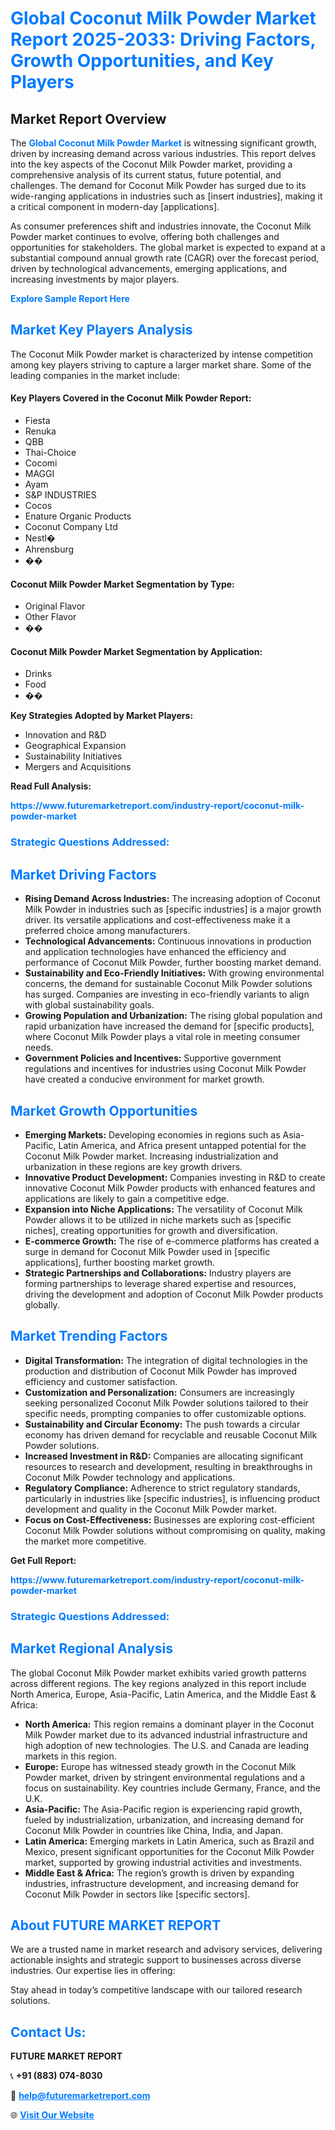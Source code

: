 <h1 style="color: #007BFF;">Global Coconut Milk Powder Market Report 2025-2033: Driving Factors, Growth Opportunities, and Key Players</h1>

<section id="overview">
<h2>Market Report Overview</h2>
<p>The <a href="https://www.futuremarketreport.com/industry-report/coconut-milk-powder-market" style="color: #007BFF; text-decoration: none;"><strong>Global Coconut Milk Powder Market</strong></a> is witnessing significant growth, driven by increasing demand across various industries. This report delves into the key aspects of the Coconut Milk Powder market, providing a comprehensive analysis of its current status, future potential, and challenges. The demand for Coconut Milk Powder has surged due to its wide-ranging applications in industries such as [insert industries], making it a critical component in modern-day [applications].</p>
<p>As consumer preferences shift and industries innovate, the Coconut Milk Powder market continues to evolve, offering both challenges and opportunities for stakeholders. The global market is expected to expand at a substantial compound annual growth rate (CAGR) over the forecast period, driven by technological advancements, emerging applications, and increasing investments by major players.</p>
</section>

<section id="overview">
<p><a href="https://www.futuremarketreport.com/request-sample/reportId=107504" style="color: #007BFF; text-decoration: none;"><strong>Explore Sample Report Here</strong></a></p>
</section>

<section id="key-players">
<h2 style="color: #007BFF;">Market Key Players Analysis</h2>
<p>The Coconut Milk Powder market is characterized by intense competition among key players striving to capture a larger market share. Some of the leading companies in the market include:</p>
<h4>Key Players Covered in the Coconut Milk Powder Report:</h4>
<ul><li>Fiesta</li><li>Renuka</li><li>QBB</li><li>Thai-Choice</li><li>Cocomi</li><li>MAGGI</li><li>Ayam</li><li>S&amp;P INDUSTRIES</li><li>Cocos</li><li>Enature Organic Products</li><li>Coconut Company Ltd</li><li>Nestl�</li><li>Ahrensburg</li><li>��</li></ul>
<h4>Coconut Milk Powder Market Segmentation by Type:</h4>
<ul><li>Original Flavor</li><li>Other Flavor</li><li>��</li></ul>

<h4>Coconut Milk Powder Market Segmentation by Application:</h4>
<ul><li>Drinks</li><li>Food</li><li>��</li></ul>
<p><strong>Key Strategies Adopted by Market Players:</strong></p>
<ul>
<li>Innovation and R&D</li>
<li>Geographical Expansion</li>
<li>Sustainability Initiatives</li>
<li>Mergers and Acquisitions</li>
</ul>
</section>

<section>
<p><strong>Read Full Analysis: </strong></p><a href="https://www.futuremarketreport.com/industry-report/coconut-milk-powder-market" style="color: #007BFF; text-decoration: none;"><strong>https://www.futuremarketreport.com/industry-report/coconut-milk-powder-market</strong></a>
<h3 style="color: #007BFF;">Strategic Questions Addressed:</h3>
</section>

<section id="driving-factors">
<h2 style="color: #007BFF;">Market Driving Factors</h2>
<ul>
<li><strong>Rising Demand Across Industries:</strong> The increasing adoption of Coconut Milk Powder in industries such as [specific industries] is a major growth driver. Its versatile applications and cost-effectiveness make it a preferred choice among manufacturers.</li>
<li><strong>Technological Advancements:</strong> Continuous innovations in production and application technologies have enhanced the efficiency and performance of Coconut Milk Powder, further boosting market demand.</li>
<li><strong>Sustainability and Eco-Friendly Initiatives:</strong> With growing environmental concerns, the demand for sustainable Coconut Milk Powder solutions has surged. Companies are investing in eco-friendly variants to align with global sustainability goals.</li>
<li><strong>Growing Population and Urbanization:</strong> The rising global population and rapid urbanization have increased the demand for [specific products], where Coconut Milk Powder plays a vital role in meeting consumer needs.</li>
<li><strong>Government Policies and Incentives:</strong> Supportive government regulations and incentives for industries using Coconut Milk Powder have created a conducive environment for market growth.</li>
</ul>
</section>

<section id="growth-opportunities">
<h2 style="color: #007BFF;">Market Growth Opportunities</h2>
<ul>
<li><strong>Emerging Markets:</strong> Developing economies in regions such as Asia-Pacific, Latin America, and Africa present untapped potential for the Coconut Milk Powder market. Increasing industrialization and urbanization in these regions are key growth drivers.</li>
<li><strong>Innovative Product Development:</strong> Companies investing in R&D to create innovative Coconut Milk Powder products with enhanced features and applications are likely to gain a competitive edge.</li>
<li><strong>Expansion into Niche Applications:</strong> The versatility of Coconut Milk Powder allows it to be utilized in niche markets such as [specific niches], creating opportunities for growth and diversification.</li>
<li><strong>E-commerce Growth:</strong> The rise of e-commerce platforms has created a surge in demand for Coconut Milk Powder used in [specific applications], further boosting market growth.</li>
<li><strong>Strategic Partnerships and Collaborations:</strong> Industry players are forming partnerships to leverage shared expertise and resources, driving the development and adoption of Coconut Milk Powder products globally.</li>
</ul>
</section>

<section id="trending-factors">
<h2 style="color: #007BFF;">Market Trending Factors</h2>
<ul>
<li><strong>Digital Transformation:</strong> The integration of digital technologies in the production and distribution of Coconut Milk Powder has improved efficiency and customer satisfaction.</li>
<li><strong>Customization and Personalization:</strong> Consumers are increasingly seeking personalized Coconut Milk Powder solutions tailored to their specific needs, prompting companies to offer customizable options.</li>
<li><strong>Sustainability and Circular Economy:</strong> The push towards a circular economy has driven demand for recyclable and reusable Coconut Milk Powder solutions.</li>
<li><strong>Increased Investment in R&D:</strong> Companies are allocating significant resources to research and development, resulting in breakthroughs in Coconut Milk Powder technology and applications.</li>
<li><strong>Regulatory Compliance:</strong> Adherence to strict regulatory standards, particularly in industries like [specific industries], is influencing product development and quality in the Coconut Milk Powder market.</li>
<li><strong>Focus on Cost-Effectiveness:</strong> Businesses are exploring cost-efficient Coconut Milk Powder solutions without compromising on quality, making the market more competitive.</li>
</ul>
</section>

<section>
<p><strong>Get Full Report: </strong></p><a href="https://www.futuremarketreport.com/industry-report/coconut-milk-powder-market" style="color: #007BFF; text-decoration: none;"><strong>https://www.futuremarketreport.com/industry-report/coconut-milk-powder-market</strong></a>
<h3 style="color: #007BFF;">Strategic Questions Addressed:</h3>
</section>


<section id="regional-analysis">
<h2 style="color: #007BFF;">Market Regional Analysis</h2>
<p>The global Coconut Milk Powder market exhibits varied growth patterns across different regions. The key regions analyzed in this report include North America, Europe, Asia-Pacific, Latin America, and the Middle East & Africa:</p>
<ul>
<li><strong>North America:</strong> This region remains a dominant player in the Coconut Milk Powder market due to its advanced industrial infrastructure and high adoption of new technologies. The U.S. and Canada are leading markets in this region.</li>
<li><strong>Europe:</strong> Europe has witnessed steady growth in the Coconut Milk Powder market, driven by stringent environmental regulations and a focus on sustainability. Key countries include Germany, France, and the U.K.</li>
<li><strong>Asia-Pacific:</strong> The Asia-Pacific region is experiencing rapid growth, fueled by industrialization, urbanization, and increasing demand for Coconut Milk Powder in countries like China, India, and Japan.</li>
<li><strong>Latin America:</strong> Emerging markets in Latin America, such as Brazil and Mexico, present significant opportunities for the Coconut Milk Powder market, supported by growing industrial activities and investments.</li>
<li><strong>Middle East & Africa:</strong> The region’s growth is driven by expanding industries, infrastructure development, and increasing demand for Coconut Milk Powder in sectors like [specific sectors].</li>
</ul>
</section>

<footer>
<h2 style="color: #007BFF;">About FUTURE MARKET REPORT</h2>
<p>We are a trusted name in market research and advisory services, delivering actionable insights and strategic support to businesses across diverse industries. Our expertise lies in offering:</p>

<p>Stay ahead in today’s competitive landscape with our tailored research solutions.</p>

<h2 style="color: #007BFF;">Contact Us:</h2>
<p><strong>FUTURE MARKET REPORT</strong></p>
<p>📞 <strong>+91 (883) 074-8030</strong></p>
<p>📧 <strong><a href="mailto:help@futuremarketreport.com" style="color: #007BFF;">help@futuremarketreport.com</a></strong></p>
<p>🌐 <strong><a href="https://www.futuremarketreport.com/" style="color: #007BFF;">Visit Our Website</a></strong></p>
</footer>